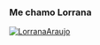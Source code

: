### Me chamo Lorrana ###

[![LorranaAraujo](https://github-readme-stats.vercel.app/api/top-langs/?username=YOUR_USERNAME&langs_count=5)](https://github.com/YOUR_USERNAME)
